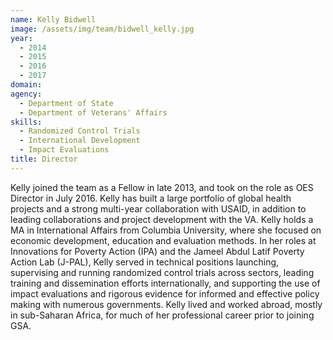 ```yaml
---
name: Kelly Bidwell
image: /assets/img/team/bidwell_kelly.jpg
year:
  - 2014
  - 2015
  - 2016
  - 2017
domain:
agency:
  - Department of State
  - Department of Veterans' Affairs
skills:
  - Randomized Control Trials
  - International Development
  - Impact Evaluations
title: Director
---
```


Kelly joined the team as a Fellow in late 2013, and took on the role as OES Director in July 2016. Kelly has built a large portfolio of global health projects and a strong multi-year collaboration with USAID, in addition to leading collaborations and project development with the VA. Kelly holds a MA in International Affairs from Columbia University, where she focused on economic development, education and evaluation methods. In her roles at Innovations for Poverty Action (IPA) and the Jameel Abdul Latif Poverty Action Lab (J-PAL), Kelly served in technical positions launching, supervising and running randomized control trials across sectors, leading training and dissemination efforts internationally, and supporting the use of impact evaluations and rigorous evidence for informed and effective policy making with numerous governments. Kelly lived and worked abroad, mostly in sub-Saharan Africa, for much of her professional career prior to joining GSA.
